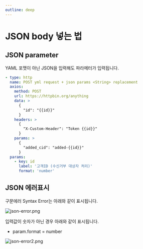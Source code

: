 ```yaml
---
outline: deep
---
```


# JSON body 넣는 법

## JSON parameter

YAML 포맷이 아닌 JSON을 입력해도 파라메터가 입력됩니다.

```yaml
- type: http
  name: POST yml request + json params <String> replacement
  axios:
    method: POST
    url: https://httpbin.org/anything
    data: >
      {
        "id": "{{id}}"
      }
    headers: >
      {
        "X-Custom-Header": "Token {{id}}"
      }
    params: >
      { 
        "added_cid": "added-{{id}}"
      }
  params:
    - key: id
      label: '고객ID (수신거부 대상자 처리)'
      format: 'number'
```

## JSON 에러표시

구문에러 Syntax Error는 아래와 같이 표시됩니다.

![](https://imagedelivery.net/MHVC-FGTDyxApYeHyF29Tw/781e1c2a-2b9c-4576-52cb-fe7362871e00/docs "json-error.png")

입력값이 숫자가 아닌 경우 아래와 같이 표시됩니다. 

- param.format = number

![](https://imagedelivery.net/MHVC-FGTDyxApYeHyF29Tw/32bf9c2e-4306-4963-e77d-1c6b06e53200/docs "json-error2.png")